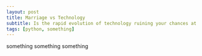 ```yaml
---
layout: post
title: Marriage vs Technology
subtitle: Is the rapid evolution of technology ruining your chances at love? 
tags: [python, something]
---
```

something something something
